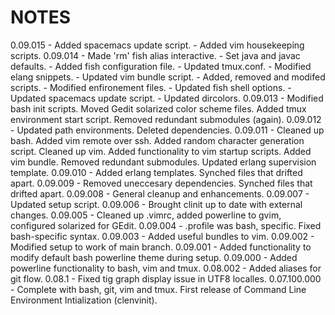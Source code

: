 # NOTES
0.09.015 - Added spacemacs update script.
         - Added vim housekeeping scripts.
0.09.014 - Made 'rm' fish alias interactive.
         - Set java and javac defaults.
         - Added fish configuration file.
         - Updated tmux.conf.
         - Modified elang snippets.
         - Updated vim bundle script.
         - Added, removed and modifed scripts.
         - Modified enfironement files.
         - Updated fish shell options.
         - Updated spacemacs update script.
         - Updated dircolors.
0.09.013 - Modified bash init scripts.
           Moved Gedit solarized color scheme files.
           Added tmux environment start script.
           Removed redundant submodules (again).
0.09.012 - Updated path environments.
           Deleted dependencies.
0.09.011 - Cleaned up bash.
           Added vim remote over ssh.
           Added random character generation script.
           Cleaned up vim.
           Added functionality to vim startup scripts.
           Added vim bundle.
           Removed redundant submodules.
           Updated erlang supervision template.
0.09.010 - Added erlang templates.
           Synched files that drifted apart.
0.09.009 - Removed uneccesary dependencies.
           Synched files that drifted apart.
0.09.008 - General cleanup and enhancements.
0.09.007 - Updated setup script.
0.09.006 - Brought clinit up to date with external changes.
0.09.005 - Cleaned up .vimrc, added powerline to gvim, configured solarized for GEdit.
0.09.004 - .profile was bash, specific. Fixed bash-specific syntax.
0.09.003 - Added useful bundles to vim.
0.09.002 - Modified setup to work of main branch.
0.09.001 - Added functionality to modify default bash powerline theme during setup.
0.09.000 - Added powerline functionality to bash, vim and tmux.
0.08.002 - Added aliases for git flow.
0.08.1 - Fixed tig graph display issue in UTF8 localles.
0.07.100.000 - Complete with bash, git, vim and tmux.
First release of Command Line Environment Intialization (clenvinit).

